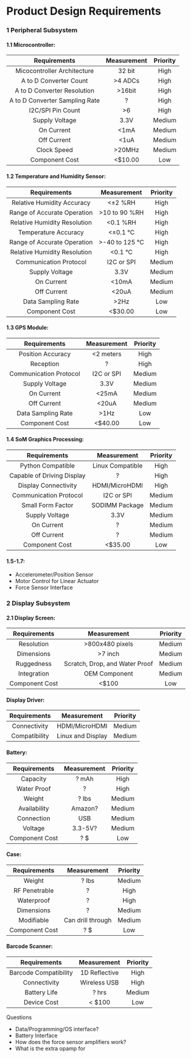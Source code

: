 # Product Design Requirements

### 1 Peripheral Subsystem
#### 1.1 Microcontroller:
Requirements | Measurement | Priority
:------------: | :-------------: | :------------:
Micocontroller Architecture | 32 bit | High
A to D Converter Count | >4 ADCs | High
A to D Converter Resolution | >16bit | High
A to D Converter Sampling Rate | ? | High
I2C/SPI Pin Count | >6 | High
Supply Voltage | 3.3V | Medium
On Current | <1mA | Medium
Off Current | <1uA | Medium
Clock Speed | >20MHz | Medium
Component Cost | <$10.00| Low

#### 1.2 Temperature and Humidity Sensor:
Requirements | Measurement | Priority
:------------: | :-------------: | :------------:
Relative Humidity Accuracy | <±2 %RH | High
Range of Accurate Operation | >10 to 90 %RH | High
Relative Humidity Resolution | <0.1 %RH | High
Temperature Accuracy | <±0.1 °C | High
Range of Accurate Operation | >-40 to 125 °C | High
Relative Humidity Resolution | <0.1 °C | High
Communication Protocol | I2C or SPI | Medium
Supply Voltage | 3.3V | Medium
On Current | <10mA | Medium
Off Current | <20uA | Medium
Data Sampling Rate | >2Hz | Low
Component Cost | <$30.00 | Low

#### 1.3 GPS Module:
Requirements | Measurement | Priority
:------------: | :-------------: | :------------:
Position Accuracy | <2 meters | High
Reception | ? | High
Communication Protocol | I2C or SPI | Medium
Supply Voltage | 3.3V | Medium
On Current | <25mA | Medium
Off Current | <20uA | Medium
Data Sampling Rate | >1Hz | Low
Component Cost | <$40.00 | Low

#### 1.4 SoM Graphics Processing:
Requirements | Measurement | Priority
:------------: | :-------------: | :------------:
Python Compatible | Linux Compatible | High
Capable of Driving Display | ? | High
Display Connectivity | HDMI/MicroHDMI | High
Communication Protocol | I2C or SPI | Medium
Small Form Factor | SODIMM Package | Medium
Supply Voltage | 3.3V | Medium
On Current | ? | Medium
Off Current | ? | Medium
Component Cost | <$35.00 | Low

#### 1.5-1.7:
- Accelerometer/Position Sensor
- Motor Control for Linear Actuator
- Force Sensor Interface

### 2 Display Subsystem
#### 2.1 Display Screen:
Requirements | Measurement | Priority
:------------: | :-------------: | :------------:
Resolution | >800x480 pixels | Medium
Dimensions | >7 inch | Medium
Ruggedness | Scratch, Drop, and Water Proof | Medium
Integration | OEM Component | Medium
Component Cost | <$100 | Low

#### Display Driver:
Requirements | Measurement | Priority
:------------: | :-------------: | :------------:
Connectivity | HDMI/MicroHDMI | Medium
Compatibility | Linux and Display | Medium



#### Battery:
Requirements | Measurement | Priority
:------------: | :-------------: | :------------:
Capacity | ? mAh | High
Water Proof | ? | High
Weight | ? lbs | Medium
Availability | Amazon? | Medium
Connection | USB | Medium
Voltage | 3.3-5V? | Medium
Component Cost | ? $ | Low

#### Case:
Requirements | Measurement | Priority
:------------: | :-------------: | :------------:
Weight | ? lbs | Medium
RF Penetrable | ? | High
Waterproof | ? | High
Dimensions | ? | Medium
Modifiable | Can drill through | Medium
Component Cost | ? $ | Low

#### Barcode Scanner:
Requirements | Measurement | Priority
:------------: | :-------------: | :------------:
Barcode Compatibility | 1D Reflective | High
Connectivity | Wireless USB | High
Battery Life | ? hrs | Medium
Device Cost | < $100 | Low


Questions 
- Data/Programming/OS interface?
- Battery Interface
- How does the force sensor amplifiers work?
- What is the extra opamp for
